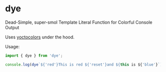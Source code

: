 # dye

Dead-Simple, super-smol Template Literal Function for Colorful Console Output

Uses [yoctocolors](https://github.com/sindresorhus/yoctocolors) under the hood.

Usage:
```ts
import { dye } from 'dye';

console.log(dye`${'red'}This is red ${'reset'}and ${this is ${'blue'}`);
